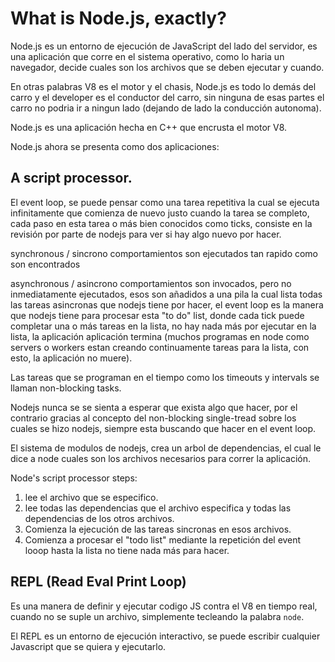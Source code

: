 # What is Node.js, exactly?
Node.js es un entorno de ejecución de JavaScript del lado del servidor, es una aplicación que corre en el sistema operativo, como lo haria un navegador, decide cuales son los archivos que se deben ejecutar y cuando.

En otras palabras V8 es el motor y el chasis, Node.js es todo lo demás del carro y el developer es el conductor del carro, sin ninguna de esas partes el carro no podria ir a ningun lado (dejando de lado la conducción autonoma).

Node.js es una aplicación hecha en C++ que encrusta el motor V8.

Node.js ahora se presenta como dos aplicaciones:
## A script processor.

El event loop, se puede pensar como una tarea repetitiva la cual se ejecuta infinitamente que comienza de nuevo justo cuando la tarea se completo, cada paso en esta tarea o más bien conocidos como ticks, consiste en la revisión por parte de nodejs para ver si hay algo nuevo por hacer.

synchronous / sincrono comportamientos son ejecutados tan rapido como son encontrados

asynchronous / asincrono comportamientos son invocados, pero no inmediatamente ejecutados, esos son añadidos a una pila la cual lista todas las tareas asincronas que nodejs tiene por hacer, el event loop es la manera que nodejs tiene para procesar esta "to do" list, donde cada tick puede completar una o más tareas en la lista, no hay nada más por ejecutar en la lista, la aplicación aplicación termina (muchos programas en node como servers o workers estan creando continuamente tareas para la lista, con esto, la aplicación no muere).

Las tareas que se programan en el tiempo como los timeouts y intervals se llaman non-blocking tasks.

Nodejs nunca se se sienta a esperar que exista algo que hacer, por el contrario gracias al concepto del non-blocking single-tread sobre los cuales se hizo nodejs, siempre esta buscando que hacer en el event loop.

El sistema de modulos de nodejs, crea un arbol de dependencias, el cual le dice a node cuales son los archivos necesarios para correr la aplicación.

Node's script processor steps:

1. lee el archivo que se especifico.
2. lee todas las dependencias que el archivo especifica y todas las dependencias de los otros archivos.
3. Comienza la ejecución de las tareas sincronas en esos archivos.
4. Comienza a procesar el "todo list" mediante la repetición del event looop hasta la lista no tiene nada más para hacer.

## REPL (Read Eval Print Loop)
Es una manera de definir y ejecutar codigo JS contra el V8 en tiempo real, cuando no se suple un archivo, simplemente tecleando la palabra `node`.

El REPL es un entorno de ejecución interactivo, se puede escribir cualquier Javascript que se quiera y ejecutarlo.